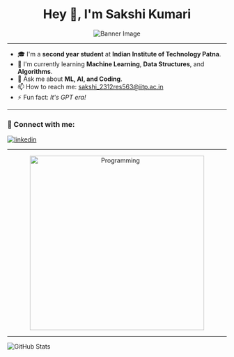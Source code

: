 <h1 align="center">Hey 👋, I'm Sakshi Kumari</h1>

<p align="center">
  <img src="[https://raw.githubusercontent.com/272006Sakshi/your-repository-name/main/github-header-image.png](https://raw.githubusercontent.com/272006Sakshi/272006Sakshi/main/github-header-image.png
)" alt="Banner Image" />
</p>

---

- 🎓 I'm a **second year student** at **Indian Institute of Technology Patna**.
- 🌱 I'm currently learning **Machine Learning**, **Data Structures**, and **Algorithms**.
- 💬 Ask me about **ML, AI, and Coding**.
- 📫 How to reach me: [sakshi_2312res563@iitp.ac.in](mailto:sakshi_2312res563@iitp.ac.in)
- ⚡ Fun fact: *It's GPT era!*

---

<h3>📲 Connect with me:</h3>

<p align="left">
  
  <a href="https://www.linkedin.com/in/sakshi-kumari-b064a5296/" target="blank">
    <img align="center" src="https://img.shields.io/badge/LinkedIn-0A66C2?style=for-the-badge&logo=linkedin&logoColor=white" alt="linkedin" />
  </a>
  
</p>

---

<p align="center">
  <img src="[YOUR_PROGRAMMING_GIF_OR_IMAGE_URL](https://media4.giphy.com/media/v1.Y2lkPTc5MGI3NjExZHU3dHd5YzQ3b3Z4YWJ1bnF1aWRkMnY0dTVhbG42eWFndGQyM3V3MyZlcD12MV9pbnRlcm5hbF9naWZfYnlfaWQmY3Q9Zw/xaO6TmgQmKEQ4516sE/giphy.gif)" alt="Programming" width="400"/>
</p>

---

![GitHub Stats](https://github-readme-stats.vercel.app/api?username=272006Sakshi&show_icons=true&theme=tokyonight)

  

